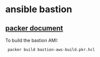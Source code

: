 # ansible bastion 


## [packer document](https://developer.hashicorp.com/packer/tutorials/aws-get-started)

To build the bastion AMI:

```
 packer build bastion-aws-build.pkr.hcl
```
